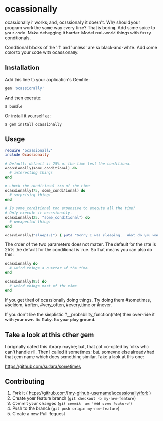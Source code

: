 # ocassionally

ocassionally it works; and, ocassionally it doesn't.  Why should
your program work the same way every time?  That is boring.
Add some spice to your code.  Make debugging it harder.
Model real-world things with fuzzy conditionals.

Conditional blocks of the 'if' and 'unless' are so black-and-white.
Add some color to your code with ocassionally.

## Installation

Add this line to your application's Gemfile:

```ruby
gem 'ocassionally'
```

And then execute:

    $ bundle

Or install it yourself as:

    $ gem install ocassionally

## Usage

```ruby
require 'ocassionally'
include Ocassionally

# Default: default is 25% of the time test the conditional
ocassionally(some_conditional) do
  # interesting things
end

# Check the conditional 75% of the time
ocassionally(75, some_conditional) do
  # surprising things
end

# Is some_conditional too expensive to execute all the time?
# Only execute it ocassionally.
ocassionally(25, "some_conditional") do
  # unexpected things
end

ocassionally("sleep(5)") { puts "Sorry I was sleeping.  What do you want?" }

```

The order of the two parameters does not matter.  The default for
the rate is 25% the default for the conditional is true.  So that
means you can also do this:

```ruby
ocassionally do
  # weird things a quarter of the time
end

ocassionally(95) do
  # weird things most of the time
end
```

If you get tired of ocassionally doing things.  Try
doing them #sometimes, #seldom, #often, #very_often, #every_time or #never.

If you don't like the simplistic #__probability_function(rate)
then over-ride it with your own.  Its Ruby.  Its your
play ground.

## Take a look at this other gem

I originally called this library maybe; but, that got co-opted by
folks who can't handle nil.  Then I called it sometimes; but, someone else
already had that gem name which does something similar.  Take a look
at this one:

https://github.com/sudara/sometimes

## Contributing

1. Fork it ( https://github.com/[my-github-username]/ocassionally/fork )
2. Create your feature branch (`git checkout -b my-new-feature`)
3. Commit your changes (`git commit -am 'Add some feature'`)
4. Push to the branch (`git push origin my-new-feature`)
5. Create a new Pull Request
